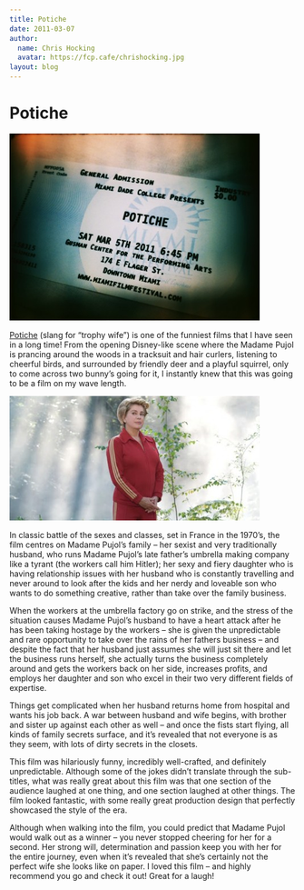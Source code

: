 ```yaml
---
title: Potiche
date: 2011-03-07
author:
  name: Chris Hocking
  avatar: https://fcp.cafe/chrishocking.jpg
layout: blog
---
```

# Potiche

![](/static/blog/2011-03-potiche_ticket-441x329.jpg "potiche_ticket")

[Potiche](http://www.imdb.com/title/tt1521848/ "IMDB") (slang for “trophy wife”) is one of the funniest films that I have seen in a long time! From the opening Disney-like scene where the Madame Pujol is prancing around the woods in a tracksuit and hair curlers, listening to cheerful birds, and surrounded by friendly deer and a playful squirrel, only to come across two bunny’s going for it, I instantly knew that this was going to be a film on my wave length.

![](/static/blog/2011-03-potiche-441x219.jpg "potiche")

In classic battle of the sexes and classes, set in France in the 1970’s, the film centres on Madame Pujol’s family – her sexist and very traditionally husband, who runs Madame Pujol’s late father’s umbrella making company like a tyrant (the workers call him Hitler); her sexy and fiery daughter who is having relationship issues with her husband who is constantly travelling and never around to look after the kids and her nerdy and loveable son who wants to do something creative, rather than take over the family business.

When the workers at the umbrella factory go on strike, and the stress of the situation causes Madame Pujol’s husband to have a heart attack after he has been taking hostage by the workers – she is given the unpredictable and rare opportunity to take over the rains of her fathers business – and despite the fact that her husband just assumes she will just sit there and let the business runs herself, she actually turns the business completely around and gets the workers back on her side, increases profits, and employs her daughter and son who excel in their two very different fields of expertise.

Things get complicated when her husband returns home from hospital and wants his job back. A war between husband and wife begins, with brother and sister up against each other as well – and once the fists start flying, all kinds of family secrets surface, and it’s revealed that not everyone is as they seem, with lots of dirty secrets in the closets.

This film was hilariously funny, incredibly well-crafted, and definitely unpredictable. Although some of the jokes didn’t translate through the sub-titles, what was really great about this film was that one section of the audience laughed at one thing, and one section laughed at other things. The film looked fantastic, with some really great production design that perfectly showcased the style of the era.

Although when walking into the film, you could predict that Madame Pujol would walk out as a winner – you never stopped cheering for her for a second. Her strong will, determination and passion keep you with her for the entire journey, even when it’s revealed that she’s certainly not the perfect wife she looks like on paper. I loved this film – and highly recommend you go and check it out! Great for a laugh!